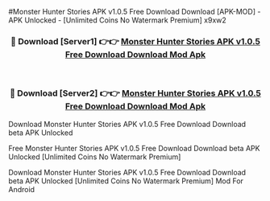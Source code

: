 #Monster Hunter Stories APK v1.0.5 Free Download Download [APK-MOD] - APK Unlocked - [Unlimited Coins No Watermark Premium] x9xw2



<div align="center">

<h3>🔴 Download [Server1] 👉👉 <a href="https://momento.my/?title=Monster_Hunter_Stories_APK_v1.0.5_Free_Download_Download">Monster Hunter Stories APK v1.0.5 Free Download Download Mod Apk</a></h3><br>

<h3>🔴 Download [Server2] 👉👉 <a href="https://momento.my/?title=Monster_Hunter_Stories_APK_v1.0.5_Free_Download_Download">Monster Hunter Stories APK v1.0.5 Free Download Download Mod Apk</a></h3>
</div>



Download Monster Hunter Stories APK v1.0.5 Free Download Download beta APK Unlocked

Free Monster Hunter Stories APK v1.0.5 Free Download Download beta APK Unlocked [Unlimited Coins No Watermark Premium]

Download Monster Hunter Stories APK v1.0.5 Free Download Download beta APK Unlocked [Unlimited Coins No Watermark Premium] Mod For Android
